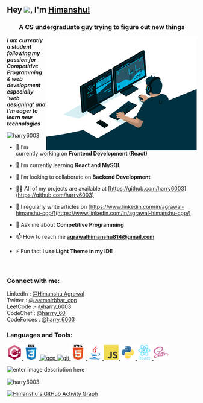 <!-- [![MastHead](https://raw.githubusercontent.com/praveenscience/praveenscience/master/mast.png)](https://himanshuagrawal.netlify.app/) -->

## Hey <img src="https://github.com/TheDudeThatCode/TheDudeThatCode/blob/master/Assets/Hi.gif" width="29px">, I'm [Himanshu!](https://github.com/harry6003) 
<h3 align="center">A CS undergraduate guy trying to figure out new things</h3>

<img align="right" width="400" margin-top="500" src="https://raw.githubusercontent.com/pratikdaigavane/pratikdaigavane/main/code.gif">

***I am currently a student following my passion for Competitive Programming & web development especially 'web designing' and I'm eager to learn new technologies***

<p align="left"> <img src="https://komarev.com/ghpvc/?username=harry6003&label=Profile%20views&color=0e75b6&style=flat" alt="harry6003" /> </p>

- 🔭 I’m currently working on **Frontend Development (React)**

- 🌱 I’m currently learning **React and MySQL**

- 👯 I’m looking to collaborate on **Backend Development**

- 👨‍💻 All of my projects are available at [https://github.com/harry6003](https://github.com/harry6003)

- 📝 I regularly write articles on [https://www.linkedin.com/in/agrawal-himanshu-cpp/](https://www.linkedin.com/in/agrawal-himanshu-cpp/)

- 💬 Ask me about **Competitive Programming**

- 📫 How to reach me **agrawalhimanshu814@gmail.com**

- ⚡ Fun fact **I use Light Theme in my IDE**
<br/>


### Connect with me:

 LinkedIn : [@Himanshu Agrawal](https://www.linkedin.com/in/himanshu-agrawal01234/) <br/>
 Twitter : [@ aatmnirbhar_cpp](https://twitter.com/aatmnirbhar_cpp)  <br/>
 LeetCode :- [@harry_6003](https://leetcode.com/harry_6003/)    <br/>
 CodeChef : [@harrry_60](https://www.codechef.com/users/harrry_60) <br/>
 CodeForces : [@harry_6003](https://codeforces.com/profile/harry_6003)  <br/>




<!-- 
[<img align="left" alt="codeSTACKr | Twitter" width="22px" src="https://cdn.jsdelivr.net/npm/simple-icons@v3/icons/twitter.svg" />](https://twitter.com/aatmnirbhar_cpp)
[<img align="left" alt="codeSTACKr | LinkedIn" width="22px" src="https://cdn.jsdelivr.net/npm/simple-icons@v3/icons/linkedin.svg" />](https://www.linkedin.com/in/himanshu-agrawal01234/)
[<img align="left" alt="codeSTACKr | Instagram" width="22px" src="https://cdn.jsdelivr.net/npm/simple-icons@v3/icons/instagram.svg" />](https://www.instagram.com/aatmnirbhar.cpp/)
<br/>
<br/> -->

<h3 align="left">Languages and Tools:</h3>
<p align="left"> <a href="https://www.w3schools.com/cpp/" target="_blank"> <img src="https://raw.githubusercontent.com/devicons/devicon/master/icons/cplusplus/cplusplus-original.svg" alt="cplusplus" width="40" height="40"/> </a> <a href="https://www.w3schools.com/css/" target="_blank"> <img src="https://raw.githubusercontent.com/devicons/devicon/master/icons/css3/css3-original-wordmark.svg" alt="css3" width="40" height="40"/> </a> <a href="https://cloud.google.com" target="_blank"> <img src="https://www.vectorlogo.zone/logos/google_cloud/google_cloud-icon.svg" alt="gcp" width="40" height="40"/> </a> <a href="https://git-scm.com/" target="_blank"> <img src="https://www.vectorlogo.zone/logos/git-scm/git-scm-icon.svg" alt="git" width="40" height="40"/> </a> <a href="https://www.w3.org/html/" target="_blank"> <img src="https://raw.githubusercontent.com/devicons/devicon/master/icons/html5/html5-original-wordmark.svg" alt="html5" width="40" height="40"/> </a> <a href="https://www.java.com" target="_blank"> <img src="https://raw.githubusercontent.com/devicons/devicon/master/icons/java/java-original.svg" alt="java" width="40" height="40"/> </a> <a href="https://developer.mozilla.org/en-US/docs/Web/JavaScript" target="_blank"> <img src="https://raw.githubusercontent.com/devicons/devicon/master/icons/javascript/javascript-original.svg" alt="javascript" width="40" height="40"/> </a> <a href="https://www.python.org" target="_blank"> <img src="https://raw.githubusercontent.com/devicons/devicon/master/icons/python/python-original.svg" alt="python" width="40" height="40"/> </a> <a href="https://reactjs.org/" target="_blank"> <img src="https://raw.githubusercontent.com/devicons/devicon/master/icons/react/react-original-wordmark.svg" alt="react" width="40" height="40"/> </a> <a href="https://sass-lang.com" target="_blank"> <img src="https://raw.githubusercontent.com/devicons/devicon/master/icons/sass/sass-original.svg" alt="sass" width="40" height="40"/> </a> </p>

![enter image description here](https://github-readme-stats.vercel.app/api?username=harry6003&&show_icons=true&title_color=ffffff&icon_color=bb2acf&text_color=daf7dc&bg_color=151515)

<p><img align="center" src="https://github-readme-streak-stats.herokuapp.com/?user=harry6003&theme=dark" alt="harry6003" /></p>


[![Himanshu's GitHub Activity Graph](https://activity-graph.herokuapp.com/graph?username=harry6003&theme=xcode)](https://git.io/harry6003)
 
